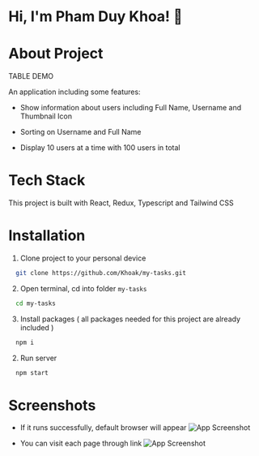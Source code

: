 # Hi, I'm Pham Duy Khoa! 👋
# About Project

TABLE DEMO

An application including some features:
- Show information about  users including Full Name, Username and Thumbnail Icon

- Sorting on Username and
Full Name

- Display 10 users at a time with 100 users in total
# Tech Stack

This project is built with React, Redux, Typescript and Tailwind CSS

# Installation

1. Clone project to your personal device

```bash
  git clone https://github.com/Khoak/my-tasks.git
```

2. Open terminal, cd into folder `my-tasks`

```bash
  cd my-tasks
```

3. Install packages ( all packages needed for this project are already included )

```bash
  npm i
```
2. Run server

```bash
  npm start
```
# Screenshots
- If it runs successfully, default browser will appear 
![App Screenshot](https://github.com/Khoak/screenshots/blob/main/screenshots.png?raw=true)

- You can visit each page through link
![App Screenshot](https://github.com/Khoak/screenshots/blob/main/link.png?raw=true
)















